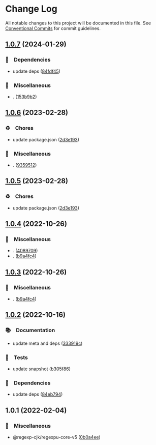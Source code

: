 # Change Log

All notable changes to this project will be documented in this file.
See [Conventional Commits](https://conventionalcommits.org) for commit guidelines.

## [1.0.7](https://github.com/bluelovers/ws-regexp/compare/@regexp-cjk/regexpu-core-v5@1.0.6...@regexp-cjk/regexpu-core-v5@1.0.7) (2024-01-29)



### 📌　Dependencies

* update deps ([84fdf45](https://github.com/bluelovers/ws-regexp/commit/84fdf45835b0a643dcea895cb95e59c5b64d37a2))


### 🔖　Miscellaneous

* . ([153b9b2](https://github.com/bluelovers/ws-regexp/commit/153b9b2ca07434f55f4f09f791715247120973e3))



## [1.0.6](https://github.com/bluelovers/ws-regexp/compare/@regexp-cjk/regexpu-core-v5@1.0.4...@regexp-cjk/regexpu-core-v5@1.0.6) (2023-02-28)



### ♻️　Chores

* update package.json ([2d3e193](https://github.com/bluelovers/ws-regexp/commit/2d3e1938f552c1801c4c66d9361ac9b01e466833))


### 🔖　Miscellaneous

* . ([9359512](https://github.com/bluelovers/ws-regexp/commit/93595125b9ab7ebcac4e69cd21026709b994c1fc))



## [1.0.5](https://github.com/bluelovers/ws-regexp/compare/@regexp-cjk/regexpu-core-v5@1.0.4...@regexp-cjk/regexpu-core-v5@1.0.5) (2023-02-28)



### ♻️　Chores

* update package.json ([2d3e193](https://github.com/bluelovers/ws-regexp/commit/2d3e1938f552c1801c4c66d9361ac9b01e466833))



## [1.0.4](https://github.com/bluelovers/ws-regexp/compare/@regexp-cjk/regexpu-core-v5@1.0.2...@regexp-cjk/regexpu-core-v5@1.0.4) (2022-10-26)



### 🔖　Miscellaneous

* . ([4089709](https://github.com/bluelovers/ws-regexp/commit/408970963472ab4f3016ab389383965e8c542b59))
* . ([b9a4fc4](https://github.com/bluelovers/ws-regexp/commit/b9a4fc4a8d1a9d78758ce4a2a47b4f4eb9a6ec3f))



## [1.0.3](https://github.com/bluelovers/ws-regexp/compare/@regexp-cjk/regexpu-core-v5@1.0.2...@regexp-cjk/regexpu-core-v5@1.0.3) (2022-10-26)



### 🔖　Miscellaneous

* . ([b9a4fc4](https://github.com/bluelovers/ws-regexp/commit/b9a4fc4a8d1a9d78758ce4a2a47b4f4eb9a6ec3f))



## [1.0.2](https://github.com/bluelovers/ws-regexp/compare/@regexp-cjk/regexpu-core-v5@1.0.1...@regexp-cjk/regexpu-core-v5@1.0.2) (2022-10-16)



### 📚　Documentation

* update meta and deps ([333919c](https://github.com/bluelovers/ws-regexp/commit/333919c0bfbed688463fa4850d47ec29cbf0a1a2))


### 🚨　Tests

* update snapshot ([b305f86](https://github.com/bluelovers/ws-regexp/commit/b305f86986b073c1504fc842d019a61453a69741))


### 📌　Dependencies

* update deps ([84eb794](https://github.com/bluelovers/ws-regexp/commit/84eb7941e3fbd630fde0b2996fb5e2f9be101179))



## 1.0.1 (2022-02-04)


### 🔖　Miscellaneous

* @regexp-cjk/regexpu-core-v5 ([0b0a4ee](https://github.com/bluelovers/ws-regexp/commit/0b0a4ee42c53c6e81dc1abeaa7e8a80de8762577))
